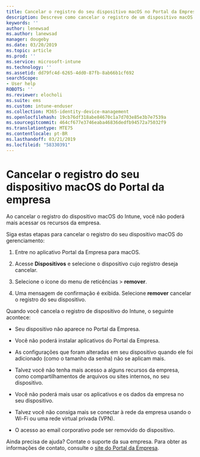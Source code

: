 ```yaml
---
title: Cancelar o registro do seu dispositivo macOS no Portal da Empresa do Intune | Microsoft Docs
description: Descreve como cancelar o registro de um dispositivo macOS no Portal da Empresa
keywords: ''
author: lenewsad
ms.author: lanewsad
manager: dougeby
ms.date: 03/20/2019
ms.topic: article
ms.prod: ''
ms.service: microsoft-intune
ms.technology: ''
ms.assetid: dd79fc4d-6265-4dd0-87fb-8ab66b1cf692
searchScope:
- User help
ROBOTS: ''
ms.reviewer: elocholi
ms.suite: ems
ms.custom: intune-enduser
ms.collection: M365-identity-device-management
ms.openlocfilehash: 19cb76df318abe84670c1a7d703e85e3b7e7539a
ms.sourcegitcommit: 464cf677e3746eaba46836dedfb94572a75032f9
ms.translationtype: MTE75
ms.contentlocale: pt-BR
ms.lasthandoff: 03/21/2019
ms.locfileid: "58330391"
---
```

# <a name="unenroll-your-macos-device-from-company-portal"></a>Cancelar o registro do seu dispositivo macOS do Portal da empresa

Ao cancelar o registro do dispositivo macOS do Intune, você não poderá mais acessar os recursos da empresa.

Siga estas etapas para cancelar o registro do seu dispositivo macOS do gerenciamento:

1.  Entre no aplicativo Portal da Empresa para macOS.
2.  Acesse **Dispositivos** e selecione o dispositivo cujo registro deseja cancelar.

3.  Selecione o ícone do menu de reticências > **remover**.
4.  Uma mensagem de confirmação é exibida. Selecione **remover** cancelar o registro do seu dispositivo. 

Quando você cancela o registro de dispositivo do Intune, o seguinte acontece:

-   Seu dispositivo não aparece no Portal da Empresa.

-   Você não poderá instalar aplicativos do Portal da Empresa.

-   As configurações que foram alteradas em seu dispositivo quando ele foi adicionado (como o tamanho da senha) não se aplicam mais.

-   Talvez você não tenha mais acesso a alguns recursos da empresa, como compartilhamentos de arquivos ou sites internos, no seu dispositivo.

-   Você não poderá mais usar os aplicativos e os dados da empresa no seu dispositivo.

-   Talvez você não consiga mais se conectar à rede da empresa usando o Wi-Fi ou uma rede virtual privada (VPN).

-   O acesso ao email corporativo pode ser removido do dispositivo.

Ainda precisa de ajuda? Contate o suporte da sua empresa. Para obter as informações de contato, consulte o [site do Portal da Empresa](https://go.microsoft.com/fwlink/?linkid=2010980).
